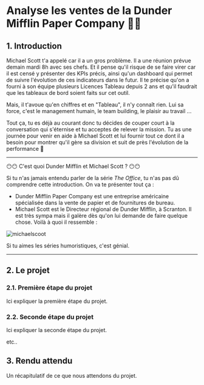 # Analyse les ventes de la Dunder Mifflin Paper Company 🧷📁

## 1. Introduction
Michael Scott t'a appelé car il a un gros problème. Il a une réunion prévue demain mardi 8h avec ses chefs. Et il pense qu'il risque de se faire virer car il est censé y présenter des KPIs précis, ainsi qu'un dashboard qui permet de suivre l'évolution de ces indicateurs dans le futur. Il te précise qu'on a fourni à son équipe plusieurs Licences Tableau depuis 2 ans et qu'il faudrait que les tableaux de bord soient faits sur cet outil. 

Mais, il t'avoue qu'en chiffres et en "Tableau", il n'y connaît rien. Lui sa force, c'est le management humain, le team building, le plaisir au travail ... 

Tout ça, tu es déjà au courant donc tu décides de couper court à la conversation qui s'éternise et tu acceptes de relever la mission. Tu as une journée pour venir en aide à Michael Scott et lui fournir tout ce dont il a besoin pour montrer qu'il gère sa division et suit de près l'évolution de la performance 🤪

___

😶😶 C'est quoi Dunder Mifflin et Michael Scott ? 😶😶

Si tu n'as jamais entendu parler de la série *The Office*, tu n'as pas dû comprendre cette introduction. On va te présenter tout ça : 
- Dunder Mifflin Paper Company est une entreprise américaine spécialisée dans la vente de papier et de fournitures de bureau.
- Michael Scott est le Directeur régional de Dunder Mifflin, à Scranton. Il est très sympa mais il galère dès qu'on lui demande de faire quelque chose. Voilà à quoi il ressemble :

![michaelscoot](https://i.imgur.com/kjHM3s1.jpg)

Si tu aimes les séries humoristiques, c'est génial.

___


## 2. Le projet
### 2.1. Première étape du projet
Ici expliquer la première étape du projet.

### 2.2. Seconde étape du projet
Ici expliquer la seconde étape du projet.

etc..

## 3. Rendu attendu
 Un récapitulatif de ce que nous attendons du projet.

